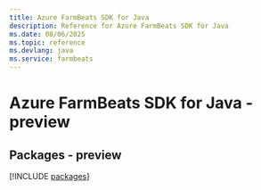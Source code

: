 ```yaml
---
title: Azure FarmBeats SDK for Java
description: Reference for Azure FarmBeats SDK for Java
ms.date: 08/06/2025
ms.topic: reference
ms.devlang: java
ms.service: farmbeats
---
```

# Azure FarmBeats SDK for Java - preview
## Packages - preview
[!INCLUDE [packages](farmbeats-index.md)]